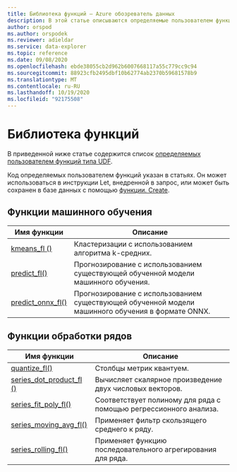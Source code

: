 ```yaml
---
title: Библиотека функций — Azure обозреватель данных
description: В этой статье описываются определяемые пользователем функции, которые расширяют возможности Azure обозреватель данных.
author: orspod
ms.author: orspodek
ms.reviewer: adieldar
ms.service: data-explorer
ms.topic: reference
ms.date: 09/08/2020
ms.openlocfilehash: ebde38055cb2d962b6007668117a55c779cc9c94
ms.sourcegitcommit: 88923cfb2495dbf10b62774ab2370b59681578b9
ms.translationtype: MT
ms.contentlocale: ru-RU
ms.lasthandoff: 10/19/2020
ms.locfileid: "92175508"
---
```

# <a name="functions-library"></a>Библиотека функций

В приведенной ниже статье содержится список [определяемых пользователем функций типа UDF](../query/functions/user-defined-functions.md).

Код определяемых пользователем функций указан в статьях.  Он может использоваться в инструкции Let, внедренной в запрос, или может быть сохранен в базе данных с помощью [функции. Create](../management/create-function.md).

## <a name="machine-learning-functions"></a>Функции машинного обучения

|Имя функции     |Описание                                          |
|-------------------------|--------------------------------------------------------|
|[kmeans_fl ()](kmeans-fl.md)|Кластеризации с использованием алгоритма k-средних. |
|[predict_fl()](predict-fl.md)|Прогнозирование с использованием существующей обученной модели машинного обучения. |
|[predict_onnx_fl()](predict-onnx-fl.md)| Прогнозирование с использованием существующей обученной модели машинного обучения в формате ONNX. |

## <a name="series-processing-functions"></a>Функции обработки рядов

|Имя функции     |Описание                                          |
|-------------------------|--------------------------------------------------------|
|[quantize_fl()](quantize-fl.md)|Столбцы метрик квантуем. |
|[series_dot_product_fl ()](series-dot-product-fl.md)|Вычисляет скалярное произведение двух числовых векторов. |
|[series_fit_poly_fl()](series-fit-poly-fl.md)|Соответствует полиному для ряда с помощью регрессионного анализа. |
|[series_moving_avg_fl()](series-moving-avg-fl.md)|Применяет фильтр скользящего среднего к ряду. |
|[series_rolling_fl()](series-rolling-fl.md)|Применяет функцию последовательного агрегирования для ряда. |
